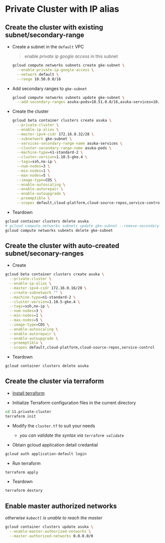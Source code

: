 # Private Cluster with IP alias

## Create the cluster with existing subnet/secondary-range

* Create a subnet in the `default` VPC

  > enable _private ip google access_ in this subnet

  ```sh
  gcloud compute networks subnets create gke-subnet \
    --enable-private-ip-google-access \
    --network default \
    --range 10.50.0.0/16
  ```

* Add secondary ranges to `gke-subnet`

  ```sh
  gcloud compute networks subnets update gke-subnet \
    --add-secondary-ranges asuka-pods=10.51.0.0/16,asuka-services=10.52.0.0/16
  ```

* Create the cluster

  ```sh
  gcloud beta container clusters create asuka \
    --private-cluster \
    --enable-ip-alias \
    --master-ipv4-cidr 172.16.0.32/28 \
    --subnetwork gke-subnet \
    --services-secondary-range-name asuka-services \
    --cluster-secondary-range-name asuka-pods \
    --machine-type=n1-standard-2 \
    --cluster-version=1.10.5-gke.4 \
    --tags=ssh,no-ip \
    --num-nodes=3 \
    --min-nodes=1 \
    --max-nodes=5 \
    --image-type=COS \
    --enable-autoscaling \
    --enable-autorepair \
    --enable-autoupgrade \
    --preemptible \
    --scopes default,cloud-platform,cloud-source-repos,service-control
  ```

* Teardown

```sh
gcloud container clusters delete asuka
# gcloud compute networks subnets update gke-subnet --remove-secondary-ranges asuka-pods,asuka-services
gcloud compute networks subnets delete gke-subnet
```

## Create the cluster with auto-created subnet/seconary-ranges

* Create

```sh
gcloud beta container clusters create asuka \
  --private-cluster \
  --enable-ip-alias \
  --master-ipv4-cidr 172.16.0.16/28 \
  --create-subnetwork "" \
  --machine-type=n1-standard-2 \
  --cluster-version=1.10.5-gke.4 \
  --tags=ssh,no-ip \
  --num-nodes=3 \
  --min-nodes=1 \
  --max-nodes=5 \
  --image-type=COS \
  --enable-autoscaling \
  --enable-autorepair \
  --enable-autoupgrade \
  --preemptible \
  --scopes default,cloud-platform,cloud-source-repos,service-control
```

* Teardown

```sh
gcloud container clusters delete asuka
```

## Create the cluster via terraform

* [Install terraform](https://www.terraform.io/intro/getting-started/install.html)

* Initialize Terraform configuration files in the current directory

```sh
cd 11.private-cluster
terraform init
```

* Modify the `cluster.tf` to suit your needs
  * _you can validate the syntax via `terraform validate`_

* Obtain gcloud application detail credantial

```sh
gcloud auth application-default login
```

* Run terraform

```sh
terraform apply
```

* Teardown

```sh
terraform destory
```

## Enable master authorized networks

_otherwise `kubectl` is unable to reach the master_

```sh
gcloud container clusters update asuka \
  --enable-master-authorized-networks \
  --master-authorized-networks 0.0.0.0/0
```